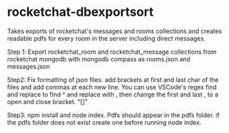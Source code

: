 # rocketchat-dbexportsort
Takes exports of rocketchat's messages and rooms collections and creates readable pdfs for every room in the server including direct messages.

Step 1:
Export rocketchat_room and rocketchat_message collections from rocketchat mongodb  with mongodb compass as  rooms.json and messages.json

Step2:
Fix formatting of json files. add brackets at first and last char of the files and add commas at each new line. You can use VSCode's regex find and replace to find ^ and replace with , then change the first and last , to a open and close bracket. "[]"

Step3:
npm install and node index. Pdfs should appear in the pdfs folder. if the pdfs folder does not exist create one before running node index.
